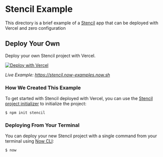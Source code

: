 # Stencil Example

This directory is a brief example of a [Stencil](https://stenciljs.com/) app that can be deployed with Vercel and zero configuration

## Deploy Your Own

Deploy your own Stencil project with Vercel.

[![Deploy with Vercel](https://vercel.com/button)](https://vercel.com/import/project?template=https://github.com/zeit/now/tree/master/examples/stencil)

_Live Example: https://stencil.now-examples.now.sh_

### How We Created This Example

To get started with Stencil deployed with Vercel, you can use the [Stencil project initializer](https://stenciljs.com/docs/getting-started#starting-a-new-project) to initialize the project:

```shell
$ npm init stencil
```

### Deploying From Your Terminal

You can deploy your new Stencil project with a single command from your terminal using [Now CLI](https://vercel.com/download):

```shell
$ now
```
